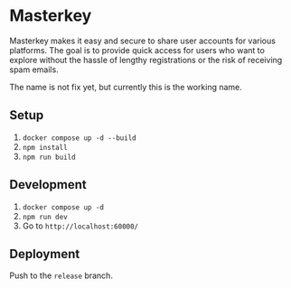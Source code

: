 # Masterkey

Masterkey makes it easy and secure to share user accounts for various platforms. The goal is to provide quick access for users who want to explore without the hassle of lengthy registrations or the risk of receiving spam emails.

The name is not fix yet, but currently this is the working name.

## Setup

1. `docker compose up -d --build`
2. `npm install`
3. `npm run build`

## Development

1. `docker compose up -d`
2. `npm run dev`
3. Go to `http://localhost:60000/`

## Deployment

Push to the `release` branch.
